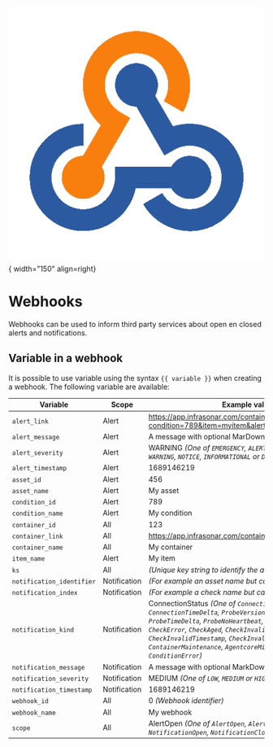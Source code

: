 ![Webhooks](../images/webhooks.png){ width="150" align=right}

# Webhooks

Webhooks can be used to inform third party services about open en closed alerts and notifications.

## Variable in a webhook

It is possible to use variable using the syntax `{{ variable }}` when creating a webhook. The following variable are available:

Variable                    | Scope         | Example value
--------------------------- | ------------- | -------------
`alert_link`                | Alert         | https://app.infrasonar.com/container/123/asset/456/alert?condition=789&item=myitem&alert=1689146219
`alert_message`             | Alert         | A message with optional MarDown syntax.
`alert_severity`            | Alert         | WARNING _(One of `EMERGENCY`, `ALERT`, `CRITICAL`, `ERROR`, `WARNING`, `NOTICE`, `INFORMATIONAL` or `DEBUG`)_
`alert_timestamp`           | Alert         | 1689146219
`asset_id`                  | Alert         | 456
`asset_name`                | Alert         | My asset
`condition_id`              | Alert         | 789
`condition_name`            | Alert         | My condition
`container_id`              | All           | 123
`container_link`            | All           | https://app.infrasonar.com/container/123
`container_name`            | All           | My container
`item_name`                 | Alert         | My item
`ks`                        | All           | _(Unique key string to identify the alert of notification)_
`notification_identifier`   | Notification  | _(For example an asset name but can be nil)_
`notification_index`        | Notification  | _(For example a check name but can be nil)_
`notification_kind`         | Notification  | ConnectionStatus _(One of `ConnectionStatus`, `ConnectionTimeDelta`, `ProbeVersion`, `ProbeMissing`, `ProbeTimeDelta`, `ProbeNoHeartbeat`, `CheckMissing`, `CheckError`, `CheckAged`, `CheckInvalidResult`, `CheckInvalidTimestamp`, `CheckInvalidData`, `ContainerMaintenance`, `AgentcoreMissing` or `ConditionError`)_
`notification_message`      | Notification  | A message with optional MarkDown syntax.
`notification_severity`     | Notification  | MEDIUM _(One of `LOW`, `MEDIUM` or `HIGH`)_
`notification_timestamp`    | Notification  | 1689146219
`webhook_id`                | All           | 0 _(Webhook identifier)_
`webhook_name`              | All           | My webhook
`scope`                     | All           | AlertOpen _(One of `AlertOpen`, `AlertClose`, `NotificationOpen`, `NotificationClose` or `Test`)_

